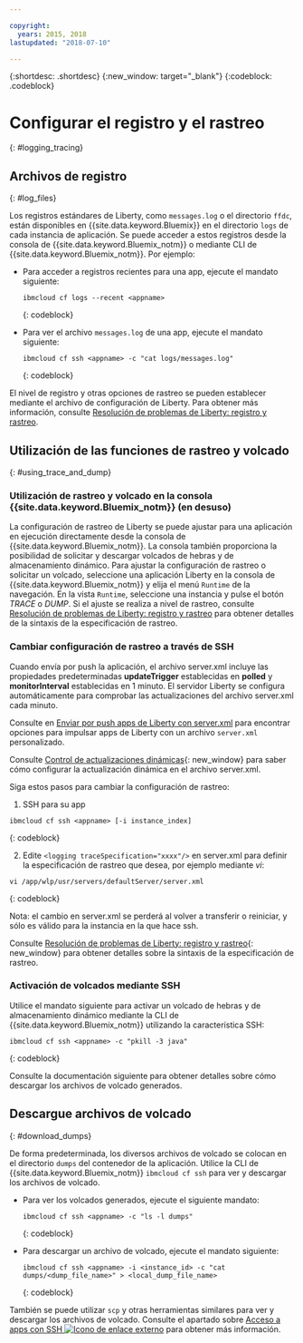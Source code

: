 ```yaml
---

copyright:
  years: 2015, 2018
lastupdated: "2018-07-10"

---
```


{:shortdesc: .shortdesc}
{:new_window: target="_blank"}
{:codeblock: .codeblock}

# Configurar el registro y el rastreo
{: #logging_tracing}

## Archivos de registro
{: #log_files}

Los registros estándares de Liberty, como `messages.log` o el directorio `ffdc`, están disponibles en {{site.data.keyword.Bluemix}} en el directorio `logs` de cada instancia de aplicación. Se puede acceder a estos registros desde la consola de {{site.data.keyword.Bluemix_notm}} o mediante CLI de {{site.data.keyword.Bluemix_notm}}. Por ejemplo:

* Para acceder a registros recientes para una app, ejecute el mandato siguiente:

  ```
  ibmcloud cf logs --recent <appname>
  ```
  {: codeblock}


* Para ver el archivo `messages.log` de una app, ejecute el mandato siguiente:

  ```
  ibmcloud cf ssh <appname> -c "cat logs/messages.log"
  ```
  {: codeblock}

El nivel de registro y otras opciones de rastreo se pueden establecer mediante el archivo de configuración de Liberty. Para obtener más información, consulte [Resolución de problemas de Liberty: registro y rastreo](http://www.ibm.com/support/knowledgecenter/SSEQTP_liberty/com.ibm.websphere.wlp.doc/ae/rwlp_logging.html).

## Utilización de las funciones de rastreo y volcado
{: #using_trace_and_dump}

### Utilización de rastreo y volcado en la consola {{site.data.keyword.Bluemix_notm}} (en desuso)

La configuración de rastreo de Liberty se puede ajustar para una aplicación en ejecución directamente desde la consola de {{site.data.keyword.Bluemix_notm}}. La consola también proporciona la posibilidad de solicitar y descargar volcados de hebras y de almacenamiento dinámico. Para ajustar la configuración de rastreo o solicitar un volcado, seleccione una aplicación Liberty en la consola de {{site.data.keyword.Bluemix_notm}} y elija el menú `Runtime` de la navegación. En la vista `Runtime`, seleccione una instancia y pulse el botón *TRACE* o *DUMP*. Si el ajuste se realiza a nivel de rastreo, consulte [Resolución de problemas de Liberty: registro y rastreo](http://www.ibm.com/support/knowledgecenter/SSEQTP_liberty/com.ibm.websphere.wlp.doc/ae/rwlp_logging.html) para obtener detalles de la sintaxis de la especificación de rastreo.

### Cambiar configuración de rastreo a través de SSH

Cuando envía por push la aplicación, el archivo server.xml incluye las propiedades predeterminadas  **updateTrigger** establecidas en **polled** y **monitorInterval** establecidas en 1 minuto. El servidor Liberty se configura automáticamente para comprobar las actualizaciones del archivo server.xml cada minuto.

Consulte en [Enviar por push apps de Liberty con server.xml](https://console.ng.bluemix.net/docs/runtimes/liberty/optionsForPushing.html#options_for_pushing) para encontrar opciones para impulsar apps de Liberty con un archivo `server.xml` personalizado.

Consulte [Control de actualizaciones dinámicas](https://www.ibm.com/support/knowledgecenter/SSEQTP_liberty/com.ibm.websphere.wlp.doc/ae/twlp_setup_dyn_upd.html){: new_window} para saber cómo configurar la actualización dinámica en el archivo server.xml.

Siga estos pasos para cambiar la configuración de rastreo:

1. SSH para su app

  ```
 ibmcloud cf ssh <appname> [-i instance_index]
  ```
  {: codeblock}

2. Edite `<logging traceSpecification="xxxx"/>` en server.xml para definir la especificación de rastreo que desea, por ejemplo mediante *vi*:

  ```
vi /app/wlp/usr/servers/defaultServer/server.xml
  ```
  {: codeblock}

Nota: el cambio en server.xml se perderá al volver a transferir o reiniciar, y sólo es válido para la instancia en la que hace ssh.

Consulte [Resolución de problemas de Liberty: registro y rastreo](http://www.ibm.com/support/knowledgecenter/SSEQTP_liberty/com.ibm.websphere.wlp.doc/ae/rwlp_logging.html){: new_window} para obtener detalles sobre la sintaxis de la especificación de rastreo.

### Activación de volcados mediante SSH

Utilice el mandato siguiente para activar un volcado de hebras y de almacenamiento dinámico mediante la CLI de {{site.data.keyword.Bluemix_notm}} utilizando la característica SSH:

  ```
 ibmcloud cf ssh <appname> -c "pkill -3 java"
  ```
  {: codeblock}

Consulte la documentación siguiente para obtener detalles sobre cómo descargar los archivos de volcado generados.

## Descargue archivos de volcado
{: #download_dumps}

De forma predeterminada, los diversos archivos de volcado se colocan en el directorio `dumps` del contenedor de la aplicación. Utilice la CLI de {{site.data.keyword.Bluemix_notm}} `ibmcloud cf ssh` para ver y descargar los archivos de volcado.

* Para ver los volcados generados, ejecute el siguiente mandato:

  ```
  ibmcloud cf ssh <appname> -c "ls -l dumps"
  ```
  {: codeblock}

* Para descargar un archivo de volcado, ejecute el mandato siguiente:

  ```
  ibmcloud cf ssh <appname> -i <instance_id> -c "cat dumps/<dump_file_name>" > <local_dump_file_name>
  ```
  {: codeblock}

También se puede utilizar `scp` y otras herramientas similares para ver y descargar los archivos de volcado. Consulte el apartado sobre [Acceso a apps con SSH  ![Icono de enlace externo](../../icons/launch-glyph.svg "Icono de enlace externo")](https://docs.cloudfoundry.org/devguide/deploy-apps/ssh-apps.html) para obtener más información.
